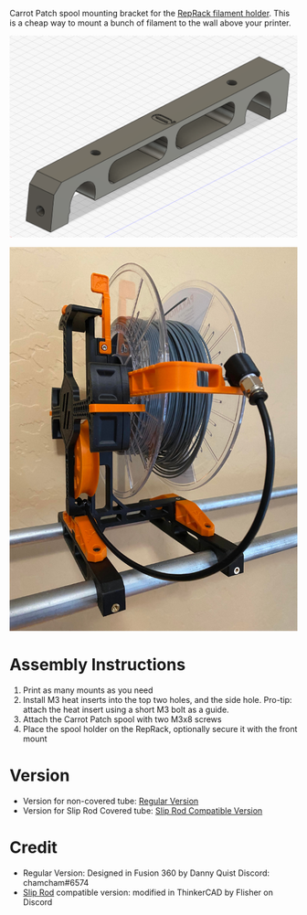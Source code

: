 Carrot Patch spool mounting bracket for the [RepRack filament holder](https://www.prusaprinters.org/prints/129024-reprack-open-source-spool-holder-and-storage-syste). This is a cheap way to mount a bunch of filament to the wall above your printer.

![Fusion 360 Screenshot of the mount](images/ercp_cad.png)

![Picture of a single fully assembled ERCP mount](images/ercp_single.jpg)

# Assembly Instructions

1. Print as many mounts as you need
2. Install M3 heat inserts into the top two holes, and the side hole. Pro-tip: attach the heat insert using a short M3 bolt as a guide.
3. Attach the Carrot Patch spool with two M3x8 screws
4. Place the spool holder on the RepRack, optionally secure it with the front mount

# Version
* Version for non-covered tube: [Regular Version](RepRackErcfMount.stl)
* Version for Slip Rod Covered tube: [Slip Rod Compatible Version](RepRackErctMount_SlipRod)

# Credit
* Regular Version: Designed in Fusion 360 by Danny Quist Discord: chamcham#6574
* [Slip Rod](https://www.printables.com/fr/model/135700-slip-rod-cover-for-reprack-and-repbox) compatible version: modified in ThinkerCAD by Flisher on Discord
